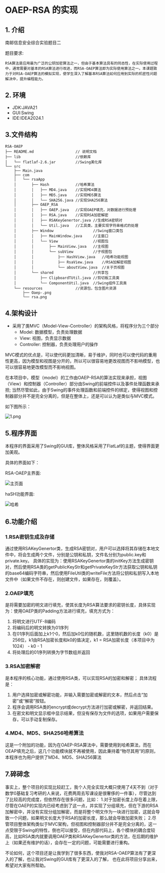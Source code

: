 # OAEP-RSA 的实现

## 1. 介绍
南邮信息安全综合实验题目二

题目要求:

    RSA算法是应用最为广泛的公钥加密算法之一，但由于基本算法具有的同态性，在实际使用过程中，通常需要对基本的RSA算法进行改进，而RSA-OAEP算法即为实际使用算法之一。本课题致力于对RSA-OAEP算法的模拟实现，使学生深入了解基本RSA算法如何应用到实际的机密性问题解决中，提升编程能力。

## 2. 环境
- JDK:JAVA21 
- GUI:Swing
- IDE:IDEA2024.1

## 3.文件结构
```
RSA-OAEP
├── README.md                   // 说明文档
├── lib                         //依赖库
│   └── flatlaf-2.6.jar         //Swing美化库
└── src 
    ├── Main.java
    ├── com             
    │   └── rsaApp              
    │       ├── Hash            //哈希算法
    │       │   ├── MD4.java    //实现MD4算法    
    │       │   ├── MD5.java    //实现MD5算法
    │       │   └── SHA256.java //实现SHA256算法
    │       ├── OAEP_RSA
    │       │   ├── OAEP.java   //实现OAEP填充，对数据进行预处理
    │       │   ├── RSA.java    //实现RSA加密解密
    │       │   ├── RSAKeyGenertor.java //生成RSA密钥对
    │       │   └── Util.java   //工具类，主要实现字符串格式的处理
    │       ├── Window                  //Swing窗口类包
    │       │   ├── MainWindow.java     //主窗口
    │       │   └── View                //视图包
    │       │       ├── MainView.java   //主视图
    │       │       └── subView         //子视图包
    │       │           ├── HashView.java   //哈希功能视图
    │       │           ├── RsaView.java    //RSA加解密视图
    │       │           └── aboutView.java  //关于页视图
    │       └── shared                  //共享包
    │           ├── ClipboardTUtil.java //剪切板工具类
    │           └── ComponentUtil.java  //Swing组件工具类
    └── resources               //资源包，包含图片资源
        ├── Oaep-.png
        └── rsa.png
```

## 4.架构设计
- 采用了类MVC（Model-View-Controller）的架构风格，将程序分为三个部分
    - Model: 数据模型，负责处理数据
    - View: 视图，负责显示数据
    - Controller: 控制器，负责处理用户的操作

MVC模式的优点是，可以使代码更加清晰，易于维护，同时也可以使代码的重用性更高，因为模型和视图是分开的，所以可以很容易地更改视图而不影响模型，也可以很容易地更改模型而不影响视图。

在本项目中，模型（model）的工作由OAEP-RSA的算法实现来承担，视图（View）和控制器（Controller）部分由Swing的前端控件以及事件处理函数来承担;
当然尽管如此，由于Swing的事件处理函数和前端控件的绑定，使得视图和控制器部分并不是完全分离的，但是在整体上，还是可以认为是类似与MVC模式。

如下图所示：

![1.png](https://s2.loli.net/2025/03/02/Dbn8O9fc1FzXNCp.png)

## 5.程序界面
本程序的界面采用了Swing的GUI库，整体风格采用了FlatLaf的主题，使得界面更加美观。

具体的界面如下：

RSA-OAEP主界面:

![主页面](https://s2.loli.net/2025/03/19/M4Jy8HkGgVQnF2r.png)

haSH功能界面:

![哈希](https://s2.loli.net/2025/03/19/ksfqw9IHg4UprA5.png)


## 6.功能介绍
### 1.RSA密钥生成及存储
 通过使用RSAKeyGenertor类，生成RSA密钥对，用户可以选择将其存储在本地文件中，将会生成两个文件，分别是公钥和私钥，文件名分别为public.key和private.key。
 具体的实现为：使用RSAKeyGenertor类的initKey方法生成密钥对，然后使用RSA类的getPublicKeyStr和getPrivateKeyStr方法获取公钥和私钥的base64编码字符串，然后使用FileUtil类的writeFile方法将公钥和私钥写入本地文件中（如果文件不存在，则创建文件，如果存在，则覆盖）。


### 2.OAEP填充
是将需要加密的明文进行填充，使其长度为RSA算法要求的密钥长度，具体实现为：使用OAEP类的Padding方法进行填充，填充方式为：
1. 将明文进行UTF-8编码
2. 将编码后的明文转换为01序列
3. 在01序列后面加上k1个0，然后加k0位的随机数，这里随机数的长度（k0）是256位，k1由RSA加密长度和k0的值决定，k1 = RSA加密长度（本项目中为1024） - k0 - 1
4. 将处理后的01序列转换为字节数组并返回


### 3.RSA加密解密
是本程序的核心功能，通过使用RSA类，可以实现RSA的加密和解密；
具体流程是：
1. 用户选择加密或解密功能，并输入需要加密或解密的文本，然后点击“加密”或“解密”按钮。
2. 程序会调用RSA类的encrypt或decrypt方法进行加密或解密，并返回结果。
3. 在密文和明文显示框中显示结果，但没有保存为文件的选项，如果用户需要保存，可以手动复制保存。


### 4.MD4、MD5、SHA256哈希算法
这是一个附加的功能，因为在OAEP-RSA算法中，需要使用到哈希算法，而在OEAP填充之后，这几个功能模块就不再被使用，因此秉持着“物尽其用”的原则，本程序也为用户提供了MD4、MD5、SHA256算法



## 7.碎碎念

事实上，整个项目的实现比较赶工，我个人完全实现大概只使用了4天不到（对于数学0基础复习考研的人来说，花费两周去写课设是很奢侈的一件事），尽管达到了比较高的完成度，但依然存在很多问题，比如：
1.对于加密长度上存在着上限，尽管在OAEP的实现内已经考虑到了这一点，并实现了分组填充，但在下游的RSA加解密中，并没有实现分组加解密，而是将整个明文作为一块进行加密，这就会导致一个问题，如果明文长度大于RSA的加密长度，那么就会导致加密失败；
2.尽管项目整体架构类似于MVC架构，但视图和控制器部分并不是完全分离的，这一点受限于Swing的特性，倒也可以接受，但在内部代码上，各个模块的耦合度较高，比如RSA类内就要调用OAEP类和RSAKeyGenertor类的方法，在后期的维护上（如果还有维护的话），会存在一定的问题，可能需要进行重构。

不论如何，这个项目还是让我学到了很多东西，使我对RSA-OAEP算法有了更深入的了解，也让我对Swing的GUI库有了更深入的了解，
也在此将项目分享出来，希望对大家有所帮助。



